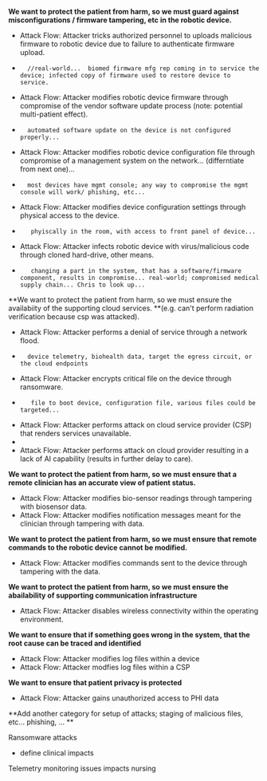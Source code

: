 **We want to protect the patient from harm, so we must guard against misconfigurations / firmware tampering, etc in the robotic device.**
- Attack Flow: Attacker tricks authorized personnel to uploads malicious firmware to robotic device due to failure to authenticate firmware upload.  
-       //real-world...  biomed firmware mfg rep coming in to service the device; infected copy of firmware used to restore device to service.  
- Attack Flow: Attacker modifies robotic device firmware through compromise of the vendor software update process (note: potential multi-patient effect). 
-       automated software update on the device is not configured properly... 
- Attack Flow: Attacker modifies robotic device configuration file through compromise of a management system on the network... (differntiate from next one)... 
-       most devices have mgmt console; any way to compromise the mgmt console will work/ phishing, etc... 
- Attack Flow: Attacker modifies device configuration settings through physical access to the device. 
-        phyiscally in the room, with access to front panel of device... 
- Attack Flow: Attacker infects robotic device with virus/malicious code through cloned hard-drive, other means. 
-        changing a part in the system, that has a software/firmware component, results in compromise... real-world; compromised medical supply chain... Chris to look up... 

**We want to protect the patient from harm, so we must ensure the availabiity of the supporting cloud services. **(e.g. can't perform radiation verification because csp was attacked). 
- Attack Flow: Attacker performs a denial of service through a network flood. 
-       device telemetry, biohealth data, target the egress circuit, or the cloud endpoints
- Attack Flow: Attacker encrypts critical file on the device through ransomware. 
-        file to boot device, configuration file, various files could be targeted... 
- Attack Flow: Attacker performs attack on cloud service provider (CSP) that renders services unavailable. 
-        
- Attack Flow: Attacker performs attack on cloud provider resulting in a lack of AI capability (results in further delay to care). 

**We want to protect the patient from harm, so we must ensure that a remote clinician has an accurate view of patient status.**
- Attack Flow: Attacker modifies bio-sensor readings through tampering with biosensor data. 
- Attack Flow: Attacker modifies notification messages meant for the clinician through tampering with data. 

**We want to protect the patient from harm, so we must ensure that remote commands to the robotic device cannot be modified.**
- Attack Flow: Attacker modifies commands sent to the device through tampering with the data. 

**We want to protect the patient from harm, so we must ensure the abailability of supporting communication infrastructure**
- Attack Flow: Attacker disables wireless connectivity within the operating environment. 

**We want to ensure that if something goes wrong in the system, that the root cause can be traced and identified**
- Attack Flow: Attacker modifies log files within a device
- Attack Flow: Attacker modfies log files within a CSP

**We want to ensure that patient privacy is protected**
- Attack Flow: Attacker gains unauthorized access to PHI data


**Add another category for setup of attacks; staging of malicious files, etc... phishing, ... **












Ransomware attacks
- define clinical impacts

Telemetry monitoring issues impacts nursing 




